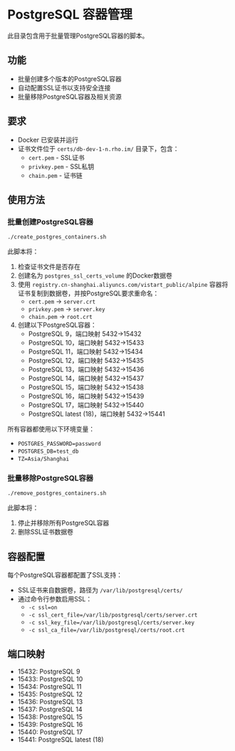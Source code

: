# PostgreSQL 容器管理

此目录包含用于批量管理PostgreSQL容器的脚本。

## 功能

- 批量创建多个版本的PostgreSQL容器
- 自动配置SSL证书以支持安全连接
- 批量移除PostgreSQL容器及相关资源

## 要求

- Docker 已安装并运行
- 证书文件位于 `certs/db-dev-1-n.rho.im/` 目录下，包含：
  - `cert.pem` - SSL证书
  - `privkey.pem` - SSL私钥
  - `chain.pem` - 证书链

## 使用方法

### 批量创建PostgreSQL容器

```bash
./create_postgres_containers.sh
```

此脚本将：

1. 检查证书文件是否存在
2. 创建名为 `postgres_ssl_certs_volume` 的Docker数据卷
3. 使用 `registry.cn-shanghai.aliyuncs.com/vistart_public/alpine` 容器将证书复制到数据卷，并按PostgreSQL要求重命名：
   - `cert.pem` -> `server.crt`
   - `privkey.pem` -> `server.key`
   - `chain.pem` -> `root.crt`
4. 创建以下PostgreSQL容器：
   - PostgreSQL 9，端口映射 5432->15432
   - PostgreSQL 10，端口映射 5432->15433
   - PostgreSQL 11，端口映射 5432->15434
   - PostgreSQL 12，端口映射 5432->15435
   - PostgreSQL 13，端口映射 5432->15436
   - PostgreSQL 14，端口映射 5432->15437
   - PostgreSQL 15，端口映射 5432->15438
   - PostgreSQL 16，端口映射 5432->15439
   - PostgreSQL 17，端口映射 5432->15440
   - PostgreSQL latest (18)，端口映射 5432->15441

所有容器都使用以下环境变量：
- `POSTGRES_PASSWORD=password`
- `POSTGRES_DB=test_db`
- `TZ=Asia/Shanghai`

### 批量移除PostgreSQL容器

```bash
./remove_postgres_containers.sh
```

此脚本将：
1. 停止并移除所有PostgreSQL容器
2. 删除SSL证书数据卷

## 容器配置

每个PostgreSQL容器都配置了SSL支持：
- SSL证书来自数据卷，路径为 `/var/lib/postgresql/certs/`
- 通过命令行参数启用SSL：
  - `-c ssl=on`
  - `-c ssl_cert_file=/var/lib/postgresql/certs/server.crt`
  - `-c ssl_key_file=/var/lib/postgresql/certs/server.key`
  - `-c ssl_ca_file=/var/lib/postgresql/certs/root.crt`

## 端口映射

- 15432: PostgreSQL 9
- 15433: PostgreSQL 10
- 15434: PostgreSQL 11
- 15435: PostgreSQL 12
- 15436: PostgreSQL 13
- 15437: PostgreSQL 14
- 15438: PostgreSQL 15
- 15439: PostgreSQL 16
- 15440: PostgreSQL 17
- 15441: PostgreSQL latest (18)